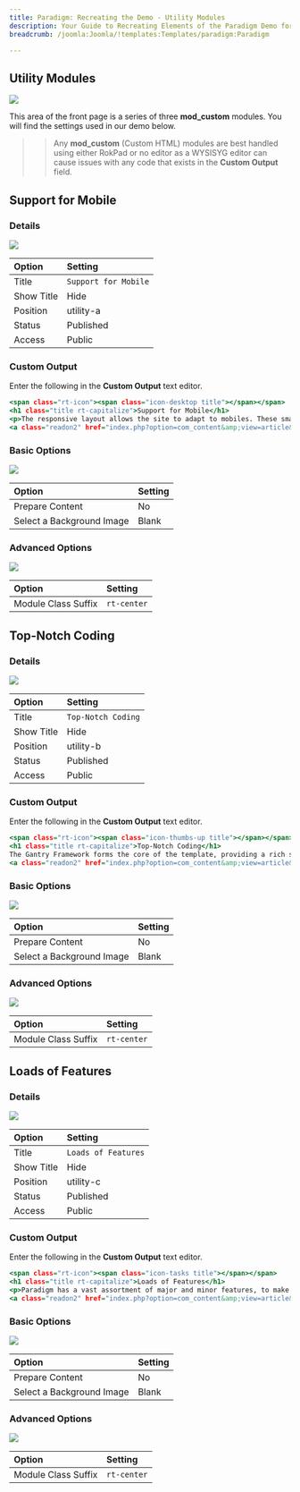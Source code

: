 ```yaml
---
title: Paradigm: Recreating the Demo - Utility Modules
description: Your Guide to Recreating Elements of the Paradigm Demo for Joomla
breadcrumb: /joomla:Joomla/!templates:Templates/paradigm:Paradigm

---
```


Utility Modules
-----

![][demo1]

This area of the front page is a series of three **mod_custom** modules. You will find the settings used in our demo below.

>> Any **mod_custom** (Custom HTML) modules are best handled using either RokPad or no editor as a WYSISYG editor can cause issues with any code that exists in the **Custom Output** field.

Support for Mobile
-----

### Details

![][demo2]

| Option     | Setting              |  
| :--------- | :------------------- |  
| Title      | `Support for Mobile` |  
| Show Title | Hide                 |  
| Position   | utility-a            |  
| Status     | Published            |  
| Access     | Public               |  

### Custom Output

Enter the following in the **Custom Output** text editor.

~~~ .html
<span class="rt-icon"><span class="icon-desktop title"></span></span>
<h1 class="title rt-capitalize">Support for Mobile</h1>
<p>The responsive layout allows the site to adapt to mobiles. These smaller devices have a unique mobile menu to aid navigation.</p>
<a class="readon2" href="index.php?option=com_content&amp;view=article&amp;id=1&amp;Itemid=107">Read More</a>
~~~

### Basic Options

![][demo3]

| Option                    | Setting |  
| :------------------------ | :------ |  
| Prepare Content           | No      |  
| Select a Background Image | Blank   |  

### Advanced Options

![][demo4]

| Option              | Setting     |  
| :------------------ | :---------- |  
| Module Class Suffix | `rt-center` |  

Top-Notch Coding
-----

### Details

![][demo5]

| Option     | Setting              |  
| :--------- | :------------------- |  
| Title      | `Top-Notch Coding`   |  
| Show Title | Hide                 |  
| Position   | utility-b            |  
| Status     | Published            |  
| Access     | Public               |  

### Custom Output

Enter the following in the **Custom Output** text editor.

~~~ .html
<span class="rt-icon"><span class="icon-thumbs-up title"></span></span>
<h1 class="title rt-capitalize">Top-Notch Coding</h1>
The Gantry Framework forms the core of the template, providing a rich selection, such as an intuitive administrator.</p>
<a class="readon2" href="index.php?option=com_content&amp;view=article&amp;id=1&amp;Itemid=107">Read More</a>
~~~

### Basic Options

![][demo6]

| Option                    | Setting |  
| :------------------------ | :------ |  
| Prepare Content           | No      |  
| Select a Background Image | Blank   |  

### Advanced Options

![][demo7]

| Option              | Setting     |  
| :------------------ | :---------- |  
| Module Class Suffix | `rt-center` |  

Loads of Features
-----

### Details

![][demo8]

| Option     | Setting              |  
| :--------- | :------------------- |  
| Title      | `Loads of Features`  |  
| Show Title | Hide                 |  
| Position   | utility-c            |  
| Status     | Published            |  
| Access     | Public               |  

### Custom Output

Enter the following in the **Custom Output** text editor.

~~~ .html
<span class="rt-icon"><span class="icon-tasks title"></span></span>
<h1 class="title rt-capitalize">Loads of Features</h1>
<p>Paradigm has a vast assortment of major and minor features, to make customization easy and your site alluring.</p>
<a class="readon2" href="index.php?option=com_content&amp;view=article&amp;id=1&amp;Itemid=107">Read More</a>
~~~

### Basic Options

![][demo9]

| Option                    | Setting |  
| :------------------------ | :------ |  
| Prepare Content           | No      |  
| Select a Background Image | Blank   |  

### Advanced Options

![][demo10]

| Option              | Setting     |  
| :------------------ | :---------- |  
| Module Class Suffix | `rt-center` |  

[demo1]: assets/demo_2.jpeg
[demo2]: assets/utility_1.jpeg
[demo3]: assets/utility_2.jpeg
[demo4]: assets/utility_3.jpeg
[demo5]: assets/utility_4.jpeg
[demo6]: assets/utility_5.jpeg
[demo7]: assets/utility_6.jpeg
[demo8]: assets/utility_7.jpeg
[demo9]: assets/utility_8.jpeg
[demo10]: assets/utility_9.jpeg
